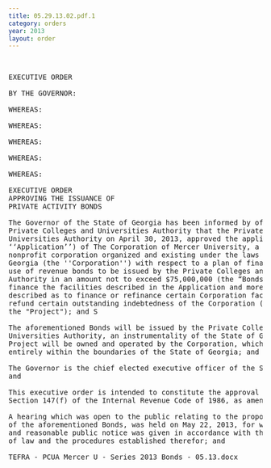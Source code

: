 ```yaml
---
title: 05.29.13.02.pdf.1
category: orders
year: 2013
layout: order
---
```


<pre> 

EXECUTIVE ORDER

BY THE GOVERNOR:

WHEREAS:

WHEREAS:

WHEREAS:

WHEREAS:

WHEREAS:

EXECUTIVE ORDER
APPROVING THE ISSUANCE OF
PRIVATE ACTIVITY BONDS

The Governor of the State of Georgia has been informed by officials of the
Private Colleges and Universities Authority that the Private Colleges and
Universities Authority on April 30, 2013, approved the application (the
‘‘Application’’) of The Corporation of Mercer University, a Georgia
nonprofit corporation organized and existing under the laws of the State of
Georgia (the ''Corporation'') with respect to a plan of financing through the
use of revenue bonds to be issued by the Private Colleges and Universities
Authority in an amount not to exceed $75,000,000 (the “Bonds”), to
finance the facilities described in the Application and more particularly
described as to finance or refinance certain Corporation facilities and to
refund certain outstanding indebtedness of the Corporation (collectively,
the "Project"); and S

The aforementioned Bonds will be issued by the Private Colleges and
Universities Authority, an instrumentality of the State of Georgia, and the
Project will be owned and operated by the Corporation, which is located
entirely within the boundaries of the State of Georgia; and

The Governor is the chief elected executive officer of the State of Georgia;
and

This executive order is intended to constitute the approval required by
Section 147(f) of the Internal Revenue Code of 1986, as amended; and

A hearing which was open to the public relating to the proposed issuance
of the aforementioned Bonds, was held on May 22, 2013, for which due
and reasonable public notice was given in accordance with the provisions
of law and the procedures established therefor; and

TEFRA - PCUA Mercer U - Series 2013 Bonds - 05.13.docx

</pre>

